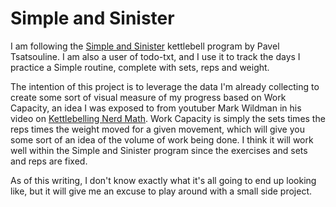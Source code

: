 # Simple and Sinister

I am following the [Simple and Sinister](https://smile.amazon.com/Kettlebell-Simple-Sinister-Pavel-Tsatsouline-ebook/dp/B00GF2HP9G) kettlebell program by Pavel Tsatsouline.  I am also a user of todo-txt, and I use it to track the days I practice a Simple routine, complete with sets, reps and weight.

The intention of this project is to leverage the data I'm already collecting to create some sort of visual measure of my progress based on Work Capacity, an idea I was exposed to from youtuber Mark Wildman in his video on [Kettlebelling Nerd Math](https://www.youtube.com/watch?v=lcECmuWTL3g).  Work Capacity is simply the sets times the reps times the weight moved for a given movement, which will give you some sort of an idea of the volume of work being done.  I think it will work well within the Simple and Sinister program since the exercises and sets and reps are fixed.

As of this writing, I don't know exactly what it's all going to end up looking like, but it will give me an excuse to play around with a small side project.
